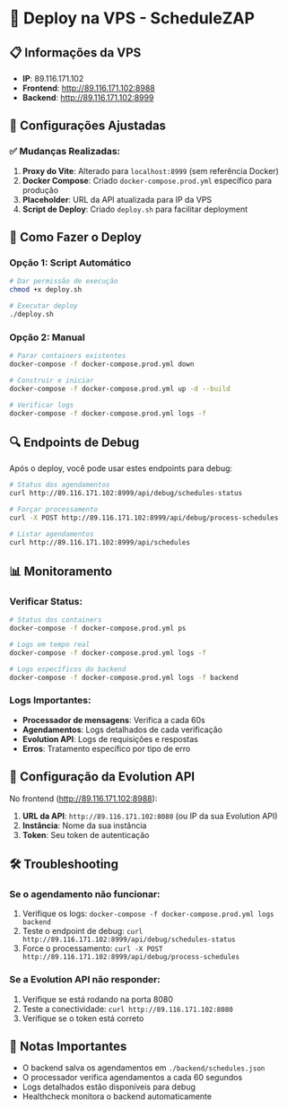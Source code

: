 # 🚀 Deploy na VPS - ScheduleZAP

## 📋 Informações da VPS

- **IP**: 89.116.171.102
- **Frontend**: http://89.116.171.102:8988
- **Backend**: http://89.116.171.102:8999

## 🔧 Configurações Ajustadas

### ✅ **Mudanças Realizadas:**

1. **Proxy do Vite**: Alterado para `localhost:8999` (sem referência Docker)
2. **Docker Compose**: Criado `docker-compose.prod.yml` específico para produção
3. **Placeholder**: URL da API atualizada para IP da VPS
4. **Script de Deploy**: Criado `deploy.sh` para facilitar deployment

## 🚀 Como Fazer o Deploy

### **Opção 1: Script Automático**

```bash
# Dar permissão de execução
chmod +x deploy.sh

# Executar deploy
./deploy.sh
```

### **Opção 2: Manual**

```bash
# Parar containers existentes
docker-compose -f docker-compose.prod.yml down

# Construir e iniciar
docker-compose -f docker-compose.prod.yml up -d --build

# Verificar logs
docker-compose -f docker-compose.prod.yml logs -f
```

## 🔍 **Endpoints de Debug**

Após o deploy, você pode usar estes endpoints para debug:

```bash
# Status dos agendamentos
curl http://89.116.171.102:8999/api/debug/schedules-status

# Forçar processamento
curl -X POST http://89.116.171.102:8999/api/debug/process-schedules

# Listar agendamentos
curl http://89.116.171.102:8999/api/schedules
```

## 📊 **Monitoramento**

### **Verificar Status:**

```bash
# Status dos containers
docker-compose -f docker-compose.prod.yml ps

# Logs em tempo real
docker-compose -f docker-compose.prod.yml logs -f

# Logs específicos do backend
docker-compose -f docker-compose.prod.yml logs -f backend
```

### **Logs Importantes:**

- **Processador de mensagens**: Verifica a cada 60s
- **Agendamentos**: Logs detalhados de cada verificação
- **Evolution API**: Logs de requisições e respostas
- **Erros**: Tratamento específico por tipo de erro

## 🔧 **Configuração da Evolution API**

No frontend (http://89.116.171.102:8988):

1. **URL da API**: `http://89.116.171.102:8080` (ou IP da sua Evolution API)
2. **Instância**: Nome da sua instância
3. **Token**: Seu token de autenticação

## 🛠️ **Troubleshooting**

### **Se o agendamento não funcionar:**

1. Verifique os logs: `docker-compose -f docker-compose.prod.yml logs backend`
2. Teste o endpoint de debug: `curl http://89.116.171.102:8999/api/debug/schedules-status`
3. Force o processamento: `curl -X POST http://89.116.171.102:8999/api/debug/process-schedules`

### **Se a Evolution API não responder:**

1. Verifique se está rodando na porta 8080
2. Teste a conectividade: `curl http://89.116.171.102:8080`
3. Verifique se o token está correto

## 📝 **Notas Importantes**

- O backend salva os agendamentos em `./backend/schedules.json`
- O processador verifica agendamentos a cada 60 segundos
- Logs detalhados estão disponíveis para debug
- Healthcheck monitora o backend automaticamente
